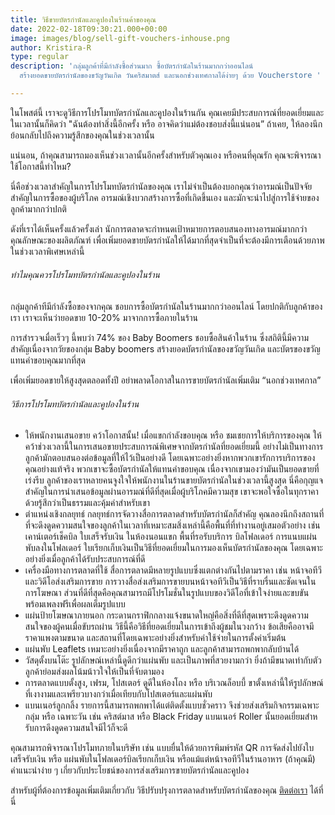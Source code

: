 ```yaml
---
title: วิธีขายบัตรกํานัลและคูปองในร้านค้าของคุณ
date: 2022-02-18T09:30:21.000+00:00
image: images/blog/sell-gift-vouchers-inhouse.png
author: Kristira-R
type: regular
description: 'กลุ่มลูกค้าที่มีกำลังซื้อส่วนมาก ซื้อบัตรกํานัลในร้านมากกว่าออนไลน์
  สร้างยอดขายบัตรกำนัลของขวัญวันเกิด วันคริสมาตส์ และนอกช่วงเทศกาลได้ง่ายๆ ด้วย Voucherstore '

---
```

ในโพสต์นี้ เราจะดูวิธีการโปรโมทบัตรกํานัลและคูปองในร้านกัน คุณเคยมีประสบการณ์ที่ยอดเยี่ยมและในเวลานั้นก็คิดว่า "ฉันต้องทําสิ่งนี้อีกครั้ง หรือ อาจคิดว่าแม่ต้องชอบส่งนี้แน่นอน”  ถ้าเคย, ให้ลองนึกย้อนกลับไปถึงความรู้สึกของคุณในช่วงเวลานั้น

แน่นอน, ถ้าคุณสามารถมองเห็นช่วงเวลานั้นอีกครั้งสําหรับตัวคุณเอง หรือคนที่คุณรัก คุณจะพิจารณาใช้โอกาสนี้ทำไหม?

นี่คือช่วงเวลาสําคัญในการโปรโมทบัตรกํานัลของคุณ เราไม่จําเป็นต้องบอกคุณว่าอารมณ์เป็นปัจจัยสําคัญในการซื้อของผู้บริโภค อารมณ์เชิงบวกสร้างการซื้อที่เกิดขึ้นเอง และมักจะนําไปสู่การใช้จ่ายของลูกค้ามากกว่าปกติ

ดังที่เราได้เห็นครั้งแล้วครั้งเล่า นักการตลาดจะกําหนดเป้าหมายการตอบสนองทางอารมณ์มากกว่าคุณลักษณะของผลิตภัณฑ์ เพื่อเพิ่มยอดขายบัตรกํานัลให้ได้มากที่สุดจำเป็นที่จะต้องมีการเตือนด้วยภาพในช่วงเวลาพิเศษเหล่านี้

###### ทําไมคุณควรโปรโมทบัตรกํานัลและคูปองในร้าน

กลุ่มลูกค้าทีมีกำลังซื้อของจากคุณ ชอบการซื้อบัตรกํานัลในร้านมากกว่าออนไลน์ โดยปกติกับลูกค้าของเรา เราจะเห็นว่ายอดขาย 10-20% มาจากการซื้อภายในร้าน 

การสํารวจเมื่อเร็วๆ นี้พบว่า 74% ของ Baby Boomers ชอบซื้อสินค้าในร้าน ซึ่งสถิตินี้มีความสําคัญเนื่องจากวัยของกลุ่ม Baby boomers สร้างยอดบัตรกำนัลของขวัญวันเกิด และบัตรของขวัญแทนคำขอบคุณมากที่สุด 

เพื่อเพิ่มยอดขายให้สูงสุดตลอดทั้งปี อย่าพลาดโอกาสในการขายบัตรกำนัลเพิ่มเติม “นอกช่วงเทศกาล”

###### วิธีการโปรโมทบัตรกํานัลและคูปองในร้าน

* ให้พนักงานเสนอขาย คว้าโอกาสนั้น! เมื่อแขกกําลังขอบคุณ หรือ ชมเชยการให้บริการของคุณ ให้คว้าช่วงเวลานี้ในการเสนอขายประสบการณ์พิเศษจากบัตรกํานัลที่ยอดเยี่ยมนี้ อย่างไม่เป็นทางการ ลูกค้ามักตอบสนองต่อข้อมูลที่ให้ไว้เป็นอย่างดี โดยเฉพาะอย่างยิ่งหากพวกเขารักการบริการของคุณอย่างแท้จริง พวกเขาจะซื้อบัตรกํานัลให้แทนคำขอบคุณ เนื่องจากเขามองว่ามันเป็นยอดขายที่เร่งรีบ ลูกค้าของเราหลายคนจูงใจให้พนักงานในร้านขายบัตรกํานัลในช่วงเวลานี้สูงสุด นี่คือกุญแจสําคัญในการนําเสนอข้อมูลผ่านอารมณ์ที่ดีที่สุดเมื่อผู้บริโภคมีความสุข เขาจะพอใจซื้อในทุกราคาด้วยรู้สึกว่าเป็นธรรมและคุ้มค่าสำหรับเขา
* ตําแหน่งเชิงกลยุทธ์ กลยุทธ์การจัดวางสื่อการตลาดสําหรับบัตรกํานัลก็สำคัญ คุณลองนึกถึงสถานที่ที่จะดึงดูดความสนใจของลูกค้าในเวลาที่เหมาะสมสิ่งเหล่านี้คือพื้นที่ที่ทํางานอยู่เสมอตัวอย่าง เช่น เคาน์เตอร์เช็คบิล ใบเสร็จรับเงิน ในห้องนอนแขก พื้นที่รอรับบริการ บิลโฟลเดอร์ การแนบแผ่นพับลงในโฟลเดอร์ ใบเรียกเก็บเงินเป็นวิธีที่ยอดเยี่ยมในการมองเห็นบัตรกํานัลของคุณ โดยเฉพาะอย่างยิ่งเมื่อลูกค้าได้รับประสบการณ์ที่ดี
* เครื่องมือทางการตลาดที่ใช้ สื่อการตลาดมีหลายรูปแบบซึ่งแตกต่างกันไปตามราคา เช่น หน้าจอทีวีและวิดีโอส่งเสริมการขาย การวางสื่อส่งเสริมการขายบนหน้าจอทีวีเป็นวิธีที่ราบรื่นและชัดเจนในการโฆษณา ส่วนที่ดีที่สุดคือคุณสามารถมีโปรโมชั่นในรูปแบบของวิดีโอที่เข้าใจง่ายและขบขันพร้อมเพลงฟรีเพื่อผลเต็มรูปแบบ
* แผ่นป้ายโฆษณาภายนอก กระดานกราฟิกกลางแจ้งขนาดใหญ่คือสิ่งที่ดีที่สุดเพราะดึงดูดความสนใจของผู้คนเมื่อขับรถผ่าน วิธีนี้คือวิธีที่ยอดเยี่ยมในการเข้าถึงผู้ชมในวงกว้าง ข้อเสียคืออาจมีราคาแพงตามขนาด และสถานที่โดยเฉพาะอย่างยิ่งสําหรับค่าใช้จ่ายในการตั้งค่าเริ่มต้น
* แผ่นพับ Leaflets เหมาะอย่างยิ่งเนื่องจากมีราคาถูก และลูกค้าสามารถพกพากลับบ้านได้
* วัสดุตั้งบนโต๊ะ รูปลักษณ์เหล่านี้ดูดีกว่าแผ่นพับ และเป็นภาพที่สวยงามกว่า ยิ่งถ้ามีขนาดเท่ากับตัวลูกค้าย่อมส่งผลโน้มน้าวใจให้เป็นที่จับตามอง
* การตลาดแบบตั้งสูง, เฟรม, โปสเตอร์ ดูดีในห้องโถง หรือ บริเวณล็อบบี้ ขาตั้งเหล่านี้ให้รูปลักษณ์ที่เงางามและเพรียวบางกว่าเมื่อเทียบกับโปสเตอร์และแผ่นพับ
* แบนเนอร์ลูกกลิ้ง รายการนี้สามารถพกพาได้แต่ติดตั้งแบบชั่วคราว จึงช่วยส่งเสริมกิจกรรมเฉพาะกลุ่ม หรือ เฉพาะวัน เช่น คริสต์มาส หรือ Black Friday แบนเนอร์ Roller นั้นยอดเยี่ยมสําหรับการดึงดูดความสนใจมีไว้ก็จะดี

คุณสามารถพิจารณาโปรโมทภายในบริษัท เช่น แบบยื่นให้ด้วยการพิมพ์รหัส QR การจัดส่งไปยังใบเสร็จรับเงิน หรือ แผ่นพับในโฟลเดอร์บิลเรียกเก็บเงิน หรือแม้แต่หน้าจอทีวีในร้านอาหาร (ถ้าคุณมี) คําแนะนําง่าย ๆ เกี่ยวกับประโยชน์ของการส่งเสริมการขายบัตรกํานัลและคูปอง

สําหรับผู้ที่ต้องการข้อมูลเพิ่มเติมเกี่ยวกับ วิธีปรับปรุงการตลาดสําหรับบัตรกํานัลของคุณ [ติดต่อเรา](contact/) ได้ที่นี่